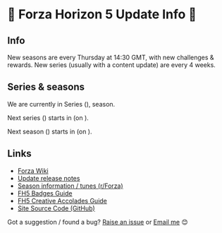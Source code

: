 # 🚗 Forza Horizon 5 Update Info 🚗

## Info

New seasons are every Thursday at 14:30 GMT, with new challenges & rewards. New series (usually with a content update) are every 4 weeks.
      
## Series & seasons

We are currently in Series <span id="current-series-number"></span> (<a id="current-series-link" target="_blank"></a>), <span id="current-season-name"></span> season.

Next series (<a id="next-series-link" target="_blank"></a>) starts in <b id="next-series-countdown"></b> (on <span id="next-series-date"></span>).

Next season (<span id="next-season-name"></span>) starts in <b id="next-season-countdown"></b> (on <span id="next-season-date"></span>).

## Links

* [Forza Wiki](https://forza.fandom.com/wiki/Forza_Horizon_5)
* [Update release notes](https://forza.net/news)
* [Season information / tunes (r/Forza)](https://www.reddit.com/r/forza/about/sticky?num=1)
* [FH5 Badges Guide](https://jakelee.co.uk/complete-guide-to-forza-horizon-5-badges/)
* [FH5 Creative Accolades Guide](https://jakelee.co.uk/forza-horizon-5-creative-accolades/)
* [Site Source Code (GitHub)](https://github.com/JakeSteam/ForzaUpdate)

Got a suggestion / found a bug? [Raise an issue](https://github.com/JakeSteam/ForzaUpdate/issues) or [Email me](mailto:forza@jakelee.co.uk) 😊